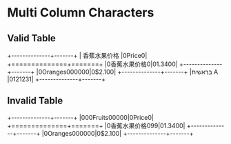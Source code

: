# Multi Column Characters

## Valid Table

+--------------+-------+
| 香蕉水果价格 |0Price0|
+==============+=======+
|0香蕉水果价格0|01.3400|
+--------------+-------+
|0Oranges000000|0$2.100|
+--------------+-------+
|בְּרֵאשִׁית A |0121231|
+--------------+-------+

## Invalid Table

+--------------+-------+
|000Fruits00000|0Price0|
+==============+=======+
|0香蕉水果价格099|01.3400|
+--------------+-------+
|0Oranges000000|0$2.100|
+--------------+-------+

